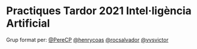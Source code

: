 # Practiques Tardor 2021 Intel·ligència Artificial

Grup format per: [@PereCP](https://github.com/PereCP) [@henrycoas](https://github.com/henrycoas) [@rocsalvador](https://github.com/rocsalvador) [@vvsvictor](https://github.com/vvsvictor)
